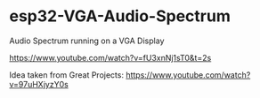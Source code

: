 # esp32-VGA-Audio-Spectrum
Audio Spectrum running on a VGA Display

https://www.youtube.com/watch?v=fU3xnNj1sT0&t=2s

Idea taken from Great Projects: https://www.youtube.com/watch?v=97uHXjyzY0s
